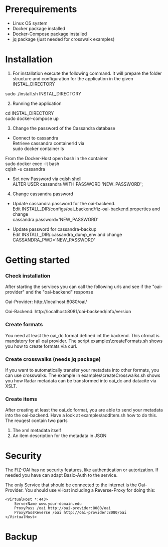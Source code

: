 # Prerequirements
- Linux OS system
- Docker package installed
- Docker-Compose package installed
- jq package (just needed for crosswalk examples)

# Installation
1) For installation execute the following command. It will prepare the folder structure and configuration for the application in the given INSTAL_DIRECTORY  
  
sudo ./install.sh INSTAL_DIRECTORY

2) Running the application  
  
cd INSTAL_DIRECTORY  
sudo docker-compose up

3) Change the password of the Cassandra database

- Connect to cassandra  
Retrieve cassandra containerId via  
sudo docker container ls

From the Docker-Host open bash in the container  
sudo docker exec -it <cassandra containerId> bash  
cqlsh -u cassandra

- Set new Password via cqlsh shell  
ALTER USER cassandra WITH PASSWORD 'NEW_PASSWORD';  


4) Change cassandra password 
- Update cassandra password for the oai-backend.  
Edit INSTALL_DIR/configs/oai_backend/fiz-oai-backend.properties and change  
cassandra.password='NEW_PASSWORD'

- Update password for cassandra-backup  
Edit INSTALL_DIR/.cassandra_dump_env and change  
CASSANDRA_PWD='NEW_PASSWORD'

# Getting started

### Check installation
After starting the services you can call the following urls and see if the "oai-provider" and the "oai-backend" response

Oai-Provider: http://localhost:8080/oai/

Oai-Backend: http://localhost:8081/oai-backend/info/version

### Create formats
You need at least the oai_dc format defined int the backend. This ofrmat is mandatory for all oai provider.
The script examples\createFormats.sh shows you how to create formats via curl.

### Create crosswalks (needs jq package)
If you want to automatically transfer your metadata into other formats, you can use crosswalks. 
The example in examples\createCrosswalks.sh shows you how Radar metadata can be transformed into oai_dc and datacite via XSLT.

### Create items
After creating at least the oai_dc format, you are able to send your metadata into the oai-backend.
Have a look at examples\addItem.sh how to do this. The reuqest contain two parts  
1) The xml metadata itself  
2) An item description for the metadata in JSON



# Security
The FIZ-OAI has no security features, like authentication or autorization. If needed you have can adapt Basic-Auth to the service.

The only Service that should be connected to the internet is the Oai-Provider. You should use vHost including a Reverse-Proxy for doing this:  

    <VirtualHost *:443>
        ServerName www.your-domain.edu
        ProxyPass /oai http://oai-provider:8080/oai
        ProxyPassReverse /oai http://oai-provider:8080/oai
    </VirtualHost>


# Backup
